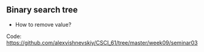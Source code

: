 ## Binary search tree

* How to remove value?

Code: https://github.com/alexvishnevskiy/CSCI_61/tree/master/week09/seminar03